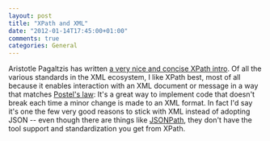 ```yaml
---
layout: post
title: "XPath and XML"
date: "2012-01-14T17:45:00+01:00"
comments: true
categories: General
---
```


Aristotle Pagaltzis has written <a
href='http://plasmasturm.org/log/xpath101/'>a very nice and concise XPath intro</a>.
 Of all the various standards in the XML ecosystem, I
like XPath best, most of all because it enables interaction with an
XML document or message in a way that matches <a
href='http://en.wikipedia.org/wiki/Robustness_principle'>Postel's law</a>: It's a great way to implement code that doesn't break each
time a minor change is made to an XML format. In fact I'd say it's one
the few very good reasons to stick with XML instead of adopting JSON
-- even though there are things like <a
href='http://goessner.net/articles/JsonPath/'>JSONPath</a>, they don't
have the tool support and standardization you get from XPath.
